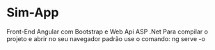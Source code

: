 # Sim-App
Front-End Angular com Bootstrap e Web Api ASP .Net 
Para compilar o projeto e abrir no seu navegador padrão use o comando:
ng serve -o
